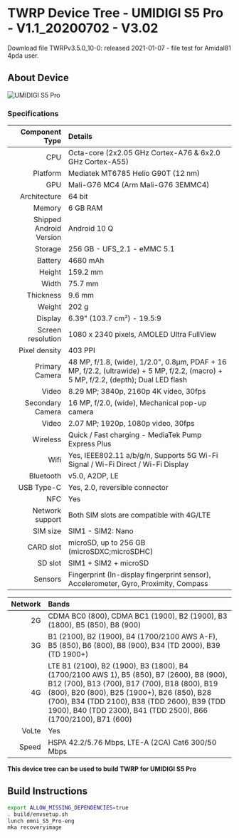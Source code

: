 # TWRP Device Tree - UMIDIGI S5 Pro - V1.1_20200702 - V3.02

Download file TWRPv3.5.0_10-0: released 2021-01-07 - file test for Amidal81 4pda user.

## About Device
![UMIDIGI S5 Pro](https://cdn-files.kimovil.com/default/0004/52/thumb_351308_default_big.jpeg)

### Specifications

Component Type | Details
-------:|:-------------------------
CPU     | Octa-core (2x2.05 GHz Cortex-A76 & 6x2.0 GHz Cortex-A55)
Platform | Mediatek MT6785 Helio G90T (12 nm)
GPU     | Mali-G76 MC4 (Arm Mali-G76 3EMMC4)
Architecture | 64 bit
Memory  | 6 GB RAM
Shipped Android Version | 	Android 10 Q
Storage | 256 GB - UFS_2.1 - eMMC 5.1
Battery | 4680 mAh |  9V-2A
Height | 159.2 mm
Width | 75.7 mm
Thickness | 9.6 mm
Weight | 202 g
Display | 6.39" (103.7 cm²) - 19.5:9
Screen resolution | 1080 x 2340 pixels, AMOLED Ultra FullView
Pixel density | 403 PPI
Primary Camera |48 MP, f/1.8, (wide), 1/2.0", 0.8µm, PDAF + 16 MP, f/2.2, (ultrawide) + 5 MP, f/2.2, (macro) + 5 MP, f/2.2, (depth); Dual LED flash
Video | 8.29 MP; 3840p, 2160p 4K video, 30fps
Secondary Camera | 16 MP, f/2.0, (wide), Mechanical pop-up camera
Video | 2.07 MP; 1920p, 1080p video, 30fps
Wireless | Quick / Fast charging - MediaTek Pump Express Plus
Wifi | Yes, IEEE802.11 a/b/g/n, Supports 5G Wi-Fi Signal / Wi-Fi Direct / Wi-Fi Display
Bluetooth | v5.0, A2DP, LE
USB Type-C | Yes, 2.0, reversible connector
NFC | Yes
Network support | Both SIM slots are compatible with 4G/LTE
SIM size | SIM1 - SIM2: Nano
CARD slot |	microSD, up to 256 GB (microSDXC;microSDHC)
SD slot |	SIM1 + SIM2 + microSD
Sensors | Fingerprint (In-display fingerprint sensor), Accelerometer, Gyro, Proximity, Compass

Network | Bands
-------:|:-------------------------
2G | CDMA BC0 (800), CDMA BC1 (1900), B2 (1900), B3 (1800), B5 (850), B8 (900)
3G | B1 (2100), B2 (1900), B4 (1700/2100 AWS A-F), B5 (850), B6 (800), B8 (900), B34 (TD 2000), B39 (TD 1900+)
4G | LTE B1 (2100), B2 (1900), B3 (1800), B4 (1700/2100 AWS 1), B5 (850), B7 (2600), B8 (900), B12 (700), B13 (700), B17 (700), B18 (800), B19 (800), B20 (800), B25 (1900+), B26 (850), B28 (700), B34 (TDD 2100), B38 (TDD 2600), B39 (TDD 1900), B40 (TDD 2300), B41 (TDD 2500), B66 (1700/2100), B71 (600)
VoLte | Yes
Speed | HSPA 42.2/5.76 Mbps, LTE-A (2CA) Cat6 300/50 Mbps

**This device tree can be used to build TWRP for UMIDIGI S5 Pro**


## Build Instructions
```sh
export ALLOW_MISSING_DEPENDENCIES=true
. build/envsetup.sh
lunch omni_S5_Pro-eng
mka recoveryimage
```
